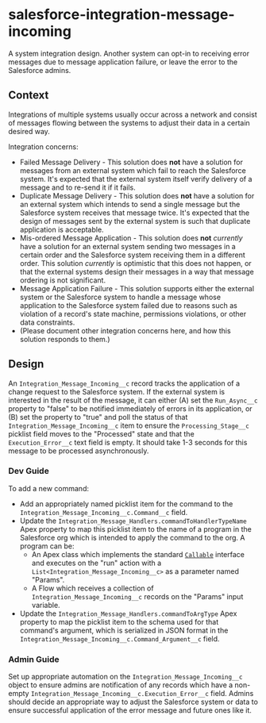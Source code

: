 # salesforce-integration-message-incoming

A system integration design. Another system can opt-in to receiving error messages due to message application failure, or leave the error to the Salesforce admins.

## Context

Integrations of multiple systems usually occur across a network and consist of messages flowing between the systems to adjust their data in a certain desired way.

Integration concerns:

- Failed Message Delivery - This solution does **not** have a solution for messages from an external system which fail to reach the Salesforce system. It's expected that the external system itself verify delivery of a message and to re-send it if it fails.
- Duplicate Message Delivery - This solution does **not** have a solution for an external system which intends to send a single message but the Salesforce system receives that message twice. It's expected that the design of messages sent by the external system is such that duplicate application is acceptable.
- Mis-ordered Message Application - This solution does **not** _currently_ have a solution for an external system sending two messages in a certain order and the Salesforce system receiving them in a different order. This solution _currently_ is optimistic that this does not happen, or that the external systems design their messages in a way that message ordering is not significant.
- Message Application Failure - This solution supports either the external system or the Salesforce system to handle a message whose application to the Salesforce system failed due to reasons such as violation of a record's state machine, permissions violations, or other data constraints.
- (Please document other integration concerns here, and how this solution responds to them.)

## Design

An `Integration_Message_Incoming__c` record tracks the application of a change request to the Salesforce system. If the external system is interested in the result of the message, it can either (A) set the `Run_Async__c` property to "false" to be notified immediately of errors in its application, or (B) set the property to "true" and poll the status of that `Integration_Message_Incoming__c` item to ensure the `Processing_Stage__c` picklist field moves to the "Processed" state and that the `Execution_Error__c` text field is empty. It should take 1-3 seconds for this message to be processed asynchronously.

### Dev Guide

To add a new command:

- Add an appropriately named picklist item for the command to the `Integration_Message_Incoming__c.Command__c` field.
- Update the `Integration_Message_Handlers.commandToHandlerTypeName` Apex property to map this picklist item to the name of a program in the Salesforce org which is intended to apply the command to the org. A program can be:
  - An Apex class which implements the standard [`Callable`](https://developer.salesforce.com/docs/atlas.en-us.apexcode.meta/apexcode/apex_interface_System_Callable.htm) interface and executes on the "run" action with a `List<Integration_Message_Incoming__c>` as a parameter named "Params".
  - A Flow which receives a collection of `Integration_Message_Incoming__c` records on the "Params" input variable.
- Update the `Integration_Message_Handlers.commandToArgType` Apex property to map the picklist item to the schema used for that command's argument, which is serialized in JSON format in the `Integration_Message_Incoming__c.Command_Argument__c` field.


### Admin Guide

Set up appropriate automation on the `Integration_Message_Incoming__c` object to ensure admins are notification of any records which have a non-empty `Integration_Message_Incoming__c.Execution_Error__c` field. Admins should decide an appropriate way to adjust the Salesforce system or data to ensure successful application of the error message and future ones like it.
